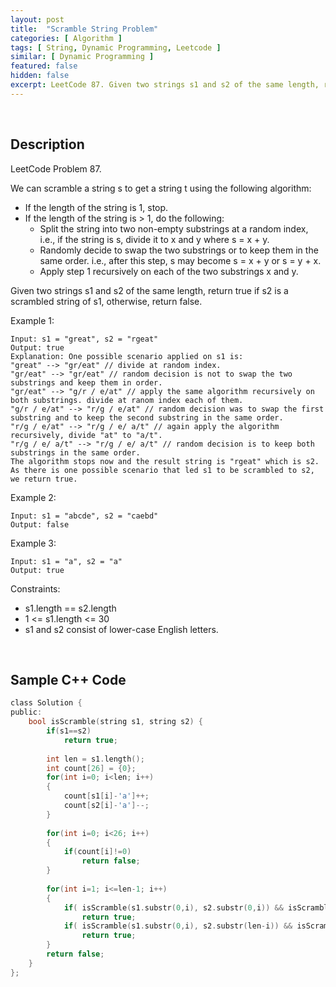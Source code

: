 ```yaml
---
layout: post
title:  "Scramble String Problem"
categories: [ Algorithm ]
tags: [ String, Dynamic Programming, Leetcode ]
similar: [ Dynamic Programming ]
featured: false
hidden: false
excerpt: LeetCode 87. Given two strings s1 and s2 of the same length, return true if s2 is a scrambled string of s1, otherwise, return false.
---
```


<br />

## Description

LeetCode Problem 87. 

We can scramble a string s to get a string t using the following algorithm:

* If the length of the string is 1, stop.
* If the length of the string is > 1, do the following:
    + Split the string into two non-empty substrings at a random index, i.e., if the string is s, divide it to x and y where s = x + y.
    + Randomly decide to swap the two substrings or to keep them in the same order. i.e., after this step, s may become s = x + y or s = y + x.
    + Apply step 1 recursively on each of the two substrings x and y.

Given two strings s1 and s2 of the same length, return true if s2 is a scrambled string of s1, otherwise, return false.

 

Example 1:
```
Input: s1 = "great", s2 = "rgeat"
Output: true
Explanation: One possible scenario applied on s1 is:
"great" --> "gr/eat" // divide at random index.
"gr/eat" --> "gr/eat" // random decision is not to swap the two substrings and keep them in order.
"gr/eat" --> "g/r / e/at" // apply the same algorithm recursively on both substrings. divide at ranom index each of them.
"g/r / e/at" --> "r/g / e/at" // random decision was to swap the first substring and to keep the second substring in the same order.
"r/g / e/at" --> "r/g / e/ a/t" // again apply the algorithm recursively, divide "at" to "a/t".
"r/g / e/ a/t" --> "r/g / e/ a/t" // random decision is to keep both substrings in the same order.
The algorithm stops now and the result string is "rgeat" which is s2.
As there is one possible scenario that led s1 to be scrambled to s2, we return true.
```

Example 2:
```
Input: s1 = "abcde", s2 = "caebd"
Output: false
```

Example 3:
```
Input: s1 = "a", s2 = "a"
Output: true
```

Constraints:

* s1.length == s2.length
* 1 <= s1.length <= 30
* s1 and s2 consist of lower-case English letters.

<br />

## Sample C++ Code


```c
class Solution {
public:
    bool isScramble(string s1, string s2) {
        if(s1==s2)
            return true;
            
        int len = s1.length();
        int count[26] = {0};
        for(int i=0; i<len; i++)
        {
            count[s1[i]-'a']++;
            count[s2[i]-'a']--;
        }
        
        for(int i=0; i<26; i++)
        {
            if(count[i]!=0)
                return false;
        }
        
        for(int i=1; i<=len-1; i++)
        {
            if( isScramble(s1.substr(0,i), s2.substr(0,i)) && isScramble(s1.substr(i), s2.substr(i)))
                return true;
            if( isScramble(s1.substr(0,i), s2.substr(len-i)) && isScramble(s1.substr(i), s2.substr(0,len-i)))
                return true;
        }
        return false;
    }
};
```
